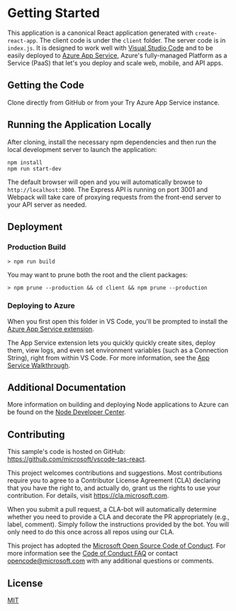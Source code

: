 # Getting Started

This application is a canonical React application generated with `create-react-app`. The client code is under the `client` folder. The server code is in `index.js`. It is designed to work well with [Visual Studio Code](https://code.visualstudio.com) and to be easily deployed to [Azure App Service](https://azure.microsoft.com/en-us/services/app-service/), Azure's fully-managed Platform as a Service (PaaS) that let's you deploy and scale web, mobile, and API apps. 

## Getting the Code

Clone directly from GitHub or from your Try Azure App Service instance.

## Running the Application Locally

After cloning, install the necessary npm dependencies and then run the local development server to launch the application:

``` console
npm install
npm run start-dev
```

The default browser will open and you will automatically browse to `http://localhost:3000`. The Express API is running on port 3001 and Webpack will take care of proxying requests from the front-end server to your API server as needed.

## Deployment

### Production Build

```
> npm run build
```

You may want to prune both the root and the client packages:

```
> npm prune --production && cd client && npm prune --production
```

### Deploying to Azure
When you first open this folder in VS Code, you'll be prompted to install the [Azure App Service extension](https://marketplace.visualstudio.com/items?itemName=ms-azuretools.vscode-azureappservice). 

The App Service extension lets you quickly quickly create sites, deploy them, view logs, and even set environment variables (such as a Connection String), right from within VS Code. For more information, see the [App Service Walkthrough](https://code.visualstudio.com/tutorials/app-service-extension/getting-started).

## Additional Documentation

More information on building and deploying Node applications to Azure can be found on the [Node Developer Center](https://docs.microsoft.com/en-us/javascript/azure/?view=azure-node-latest).

## Contributing

This sample's code is hosted on GitHub: https://github.com/microsoft/vscode-tas-react.

This project welcomes contributions and suggestions. Most contributions require you to agree to a
Contributor License Agreement (CLA) declaring that you have the right to, and actually do, grant us
the rights to use your contribution. For details, visit https://cla.microsoft.com.

When you submit a pull request, a CLA-bot will automatically determine whether you need to provide
a CLA and decorate the PR appropriately (e.g., label, comment). Simply follow the instructions
provided by the bot. You will only need to do this once across all repos using our CLA.

This project has adopted the [Microsoft Open Source Code of Conduct](https://opensource.microsoft.com/codeofconduct/).
For more information see the [Code of Conduct FAQ](https://opensource.microsoft.com/codeofconduct/faq/) or
contact [opencode@microsoft.com](mailto:opencode@microsoft.com) with any additional questions or comments.

## License
[MIT](LICENSE.md)